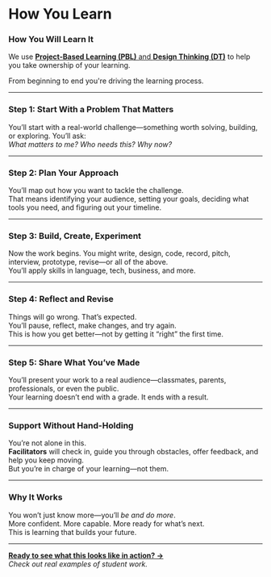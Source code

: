 # How You Learn
<!-- toc -->
### How You Will Learn It

We use [**Project-Based Learning (PBL)** and **Design Thinking (DT)**](project-based-learning-and-design-thinking.md) to help you take ownership of your learning.  

From beginning to end you're driving the learning process. 

---

### Step 1: Start With a Problem That Matters
You’ll start with a real-world challenge—something worth solving, building, or exploring. You’ll ask:  
*What matters to me? Who needs this? Why now?*

---

### Step 2: Plan Your Approach
You’ll map out how you want to tackle the challenge.  
That means identifying your audience, setting your goals, deciding what tools you need, and figuring out your timeline.

---

### Step 3: Build, Create, Experiment
Now the work begins. You might write, design, code, record, pitch, interview, prototype, revise—or all of the above.  
You’ll apply skills in language, tech, business, and more.

---

### Step 4: Reflect and Revise
Things will go wrong. That’s expected.  
You’ll pause, reflect, make changes, and try again.  
This is how you get better—not by getting it “right” the first time.

---

### Step 5: Share What You’ve Made
You’ll present your work to a real audience—classmates, parents, professionals, or even the public.  
Your learning doesn’t end with a grade. It ends with a result.

---

### Support Without Hand-Holding
You’re not alone in this.  
**Facilitators** will check in, guide you through obstacles, offer feedback, and help you keep moving.  
But you’re in charge of your learning—not them.

---

### Why It Works
You won’t just know more—you’ll *be and do more*.  
More confident. More capable. More ready for what’s next.  
This is learning that builds your future.

---

**[Ready to see what this looks like in action? →](#)**  
*Check out real examples of student work.*